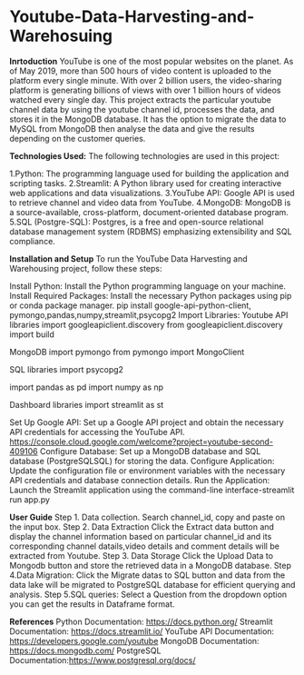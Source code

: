 # Youtube-Data-Harvesting-and-Warehosuing
**Inrtoduction**
YouTube is one of the most popular websites on the planet. As of May 2019, more than 500 hours of video content is uploaded to the platform every single minute.
With over 2 billion users, the video-sharing platform is generating billions of views with over 1 billion hours of videos watched every single day. 
This project extracts the particular youtube channel data by using the youtube channel id, processes the data, and stores it in the MongoDB database. It has the option to migrate the data to MySQL from MongoDB then analyse the data and give the results depending on the customer queries.

**Technologies Used:**
The following technologies are used in this project:

1.Python: The programming language used for building the application and scripting tasks.
2.Streamlit: A Python library used for creating interactive web applications and data visualizations.
3.YouTube API: Google API is used to retrieve channel and video data from YouTube.
4.MongoDB: MongoDB is a source-available, cross-platform, document-oriented database program.
5.SQL (Postgre-SQL): Postgres, is a free and open-source relational database management system (RDBMS) emphasizing extensibility and SQL compliance.

**Installation and Setup**
To run the YouTube Data Harvesting and Warehousing project, follow these steps:

Install Python: Install the Python programming language on your machine.
Install Required Packages: Install the necessary Python packages using pip or conda package manager. 
pip install google-api-python-client, pymongo,pandas,numpy,streamlit,psycopg2
Import Libraries:
Youtube API libraries
import googleapiclient.discovery
from googleapiclient.discovery import build

MongoDB
import pymongo
from pymongo import MongoClient

SQL libraries
import psycopg2

import pandas as pd
import numpy as np

Dashboard libraries
import streamlit as st

Set Up Google API: Set up a Google API project and obtain the necessary API credentials for accessing the YouTube API.
https://console.cloud.google.com/welcome?project=youtube-second-409106
Configure Database: Set up a MongoDB database and SQL database (PostgreSQLSQL) for storing the data.
Configure Application: Update the configuration file or environment variables with the necessary API credentials and database connection details.
Run the Application: Launch the Streamlit application using the command-line interface-streamlit run app.py

**User Guide**
Step 1. Data collection.
Search channel_id, copy and paste on the input box.
Step 2. Data Extraction
Click the Extract data button and display the channel information based on particular channel_id and its corresponding channel datails,video details and comment details will be extracted from Youtube.
Step 3. Data Storage
Click the Upload Data to Mongodb button and store the retrieved data in a MongoDB database.
Step 4.Data Migration:
Click the Migrate datas to SQL button and data from the data lake will be migrated to PostgreSQL database for efficient querying and analysis.
Step 5.SQL queries:
Select a Question from the dropdown option you can get the results in Dataframe format.

**References**
Python Documentation: https://docs.python.org/
Streamlit Documentation: https://docs.streamlit.io/
YouTube API Documentation: https://developers.google.com/youtube
MongoDB Documentation: https://docs.mongodb.com/
PostgreSQL Documentation:https://www.postgresql.org/docs/


